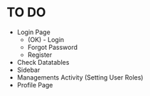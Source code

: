 # TO DO

* Login Page
  * (OK) - Login
  * Forgot Password
  * Register
* Check Datatables
* Sidebar
* Managements Activity (Setting User Roles)
* Profile Page
